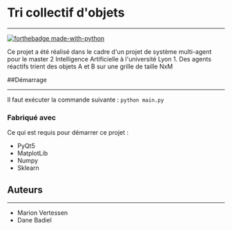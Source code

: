 # Tri collectif d'objets 

---
[![forthebadge made-with-python](http://ForTheBadge.com/images/badges/made-with-python.svg)](https://www.python.org/)

Ce projet a été réalisé dans le cadre d'un projet de système multi-agent pour le master 2 Intelligence Artificielle à l'université Lyon 1.
Des agents réactifs trient des objets A et B sur une grille de taille NxM


##Démarrage

---
Il faut exécuter la commande suivante :  ``python main.py``

### Fabriqué avec

Ce qui est requis pour démarrer ce projet :

- PyQt5
- MatplotLib
- Numpy
- Sklearn

## Auteurs

---
- Marion Vertessen 
- Dane Badiel
